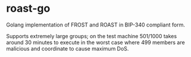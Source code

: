 # roast-go

Golang implementation of FROST and ROAST in BIP-340 compliant form.

Supports extremely large groups;
on the test machine 501/1000 takes around 30 minutes to execute in the worst case
where 499 members are malicious and coordinate to cause maximum DoS.